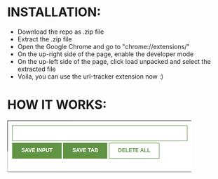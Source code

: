 # INSTALLATION:

- Download the repo as .zip file
- Extract the .zip file
- Open the Google Chrome and go to "chrome://extensions/"
- On the up-right side of the page, enable the developer mode
- On the up-left side of the page, click load unpacked and select the extracted file
- Voila, you can use the url-tracker extension now :)

# HOW IT WORKS:

![url-tracker extension](https://github.com/batuhan-ince/url-tracker/blob/main/src/site.png)

